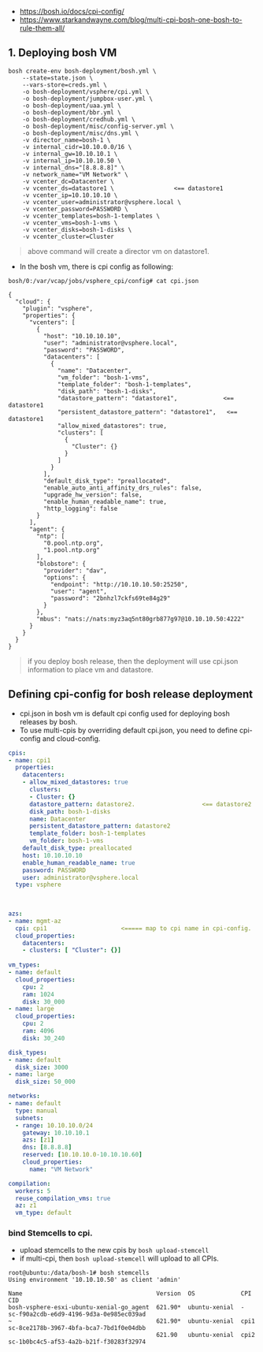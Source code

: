- https://bosh.io/docs/cpi-config/
- https://www.starkandwayne.com/blog/multi-cpi-bosh-one-bosh-to-rule-them-all/

## 1. Deploying bosh VM

```
bosh create-env bosh-deployment/bosh.yml \
    --state=state.json \
    --vars-store=creds.yml \
    -o bosh-deployment/vsphere/cpi.yml \
    -o bosh-deployment/jumpbox-user.yml \
    -o bosh-deployment/uaa.yml \
    -o bosh-deployment/bbr.yml \
    -o bosh-deployment/credhub.yml \
    -o bosh-deployment/misc/config-server.yml \
    -o bosh-deployment/misc/dns.yml \
    -v director_name=bosh-1 \
    -v internal_cidr=10.10.0.0/16 \
    -v internal_gw=10.10.10.1 \
    -v internal_ip=10.10.10.50 \
    -v internal_dns="[8.8.8.8]" \
    -v network_name="VM Network" \
    -v vcenter_dc=Datacenter \
    -v vcenter_ds=datastore1 \                 <== datastore1
    -v vcenter_ip=10.10.10.10 \
    -v vcenter_user=administrator@vsphere.local \
    -v vcenter_password=PASSWORD \
    -v vcenter_templates=bosh-1-templates \
    -v vcenter_vms=bosh-1-vms \
    -v vcenter_disks=bosh-1-disks \
    -v vcenter_cluster=Cluster
 ```
> above command will create a director vm on datastore1.

- In the bosh vm, there is cpi config as following:

```
bosh/0:/var/vcap/jobs/vsphere_cpi/config# cat cpi.json

{
  "cloud": {
    "plugin": "vsphere",
    "properties": {
      "vcenters": [
        {
          "host": "10.10.10.10",
          "user": "administrator@vsphere.local",
          "password": "PASSWORD",
          "datacenters": [
            {
              "name": "Datacenter",
              "vm_folder": "bosh-1-vms",
              "template_folder": "bosh-1-templates",
              "disk_path": "bosh-1-disks",
              "datastore_pattern": "datastore1",             <== datastore1
              "persistent_datastore_pattern": "datastore1",   <== datastore1
              "allow_mixed_datastores": true,
              "clusters": [
                {
                  "Cluster": {}
                }
              ]
            }
          ],
          "default_disk_type": "preallocated",
          "enable_auto_anti_affinity_drs_rules": false,
          "upgrade_hw_version": false,
          "enable_human_readable_name": true,
          "http_logging": false
        }
      ],
      "agent": {
        "ntp": [
          "0.pool.ntp.org",
          "1.pool.ntp.org"
        ],
        "blobstore": {
          "provider": "dav",
          "options": {
            "endpoint": "http://10.10.10.50:25250",
            "user": "agent",
            "password": "2bnhzl7ckfs69te84g29"
          }
        },
        "mbus": "nats://nats:myz3aq5nt80grb877g97@10.10.10.50:4222"
      }
    }
  }
}

```
> if you deploy bosh release, then the deployment will use cpi.json information to place vm and datastore.






## Defining cpi-config for bosh release deployment
- cpi.json in bosh vm is default cpi config used for deploying bosh releases by bosh. 
- To use multi-cpis by overriding default cpi.json, you need to define cpi-config and cloud-config.

``` cpi-config.yml
cpis:
- name: cpi1
  properties:
    datacenters:
    - allow_mixed_datastores: true
      clusters:
      - Cluster: {}
      datastore_pattern: datastore2.                   <== datastore2
      disk_path: bosh-1-disks
      name: Datacenter
      persistent_datastore_pattern: datastore2
      template_folder: bosh-1-templates
      vm_folder: bosh-1-vms
    default_disk_type: preallocated
    host: 10.10.10.10
    enable_human_readable_name: true
    password: PASSWORD
    user: administrator@vsphere.local
  type: vsphere
 
  
```

``` cloud-config.yml
azs:
- name: mgmt-az
  cpi: cpi1                     <===== map to cpi name in cpi-config.
  cloud_properties:
    datacenters:
    - clusters: [ "Cluster": {}]
    
vm_types:
- name: default
  cloud_properties:
    cpu: 2
    ram: 1024
    disk: 30_000
- name: large
  cloud_properties:
    cpu: 2
    ram: 4096
    disk: 30_240

disk_types:
- name: default
  disk_size: 3000
- name: large
  disk_size: 50_000

networks:
- name: default
  type: manual
  subnets:
  - range: 10.10.10.0/24
    gateway: 10.10.10.1
    azs: [z1]
    dns: [8.8.8.8]
    reserved: [10.10.10.0-10.10.10.60]
    cloud_properties:
      name: "VM Network"

compilation:
  workers: 5
  reuse_compilation_vms: true
  az: z1
  vm_type: default
```


### bind Stemcells to cpi.

- upload stemcells to the new cpis by `bosh upload-stemcell`
- if multi-cpi, then `bosh upload-stemcell` will upload to all CPIs.

```
root@ubuntu:/data/bosh-1# bosh stemcells
Using environment '10.10.10.50' as client 'admin'

Name                                      Version  OS             CPI                 CID
bosh-vsphere-esxi-ubuntu-xenial-go_agent  621.90*  ubuntu-xenial  -                   sc-f90a2cdb-e6d9-4196-9d3a-0e985ec039ad
~                                         621.90*  ubuntu-xenial  cpi1                sc-8ce2178b-3967-4bfa-bca7-7bd1f0e04dbb
                                          621.90   ubuntu-xenial  cpi2                sc-1b0bc4c5-af53-4a2b-b21f-f30283f32974

```


